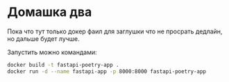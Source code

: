 # Домашка два

Пока что тут только докер фаил для заглушки что не просрать дедлайн, но дальше будет лучше. 

Запустить можно командами:

```bash
docker build -t fastapi-poetry-app .
docker run -d --name fastapi-app -p 8000:8000 fastapi-poetry-app
```
